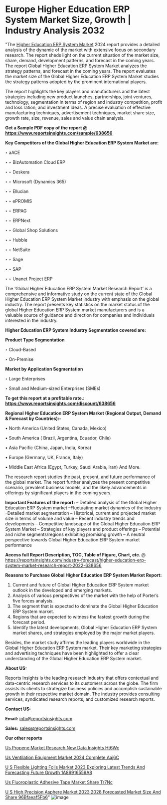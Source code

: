 # Europe Higher Education ERP System Market Size, Growth | Industry Analysis 2032

"The <a href=https://www.reportsinsights.com/sample/638656>Higher Education ERP System Market</a> 2024 report provides a detailed analysis of the dynamic of the market with extensive focus on secondary research. The report sheds light on the current situation of the market size, share, demand, development patterns, and forecast in the coming years. The report Global Higher Education ERP System Market analyzes the strategy patterns, and forecast in the coming years. The report evaluates the market size of the Global Higher Education ERP System Market studies the strategy patterns adopted by the prominent international players.

The report highlights the key players and manufacturers and the latest strategies including new product launches, partnerships, joint ventures, technology, segmentation in terms of region and industry competition, profit and loss ration, and investment ideas. A precise evaluation of effective manufacturing techniques, advertisement techniques, market share size, growth rate, size, revenue, sales and value chain analysis.

<strong>Get a Sample PDF copy of the report @ <a href=https://www.reportsinsights.com/sample/638656 style=color:#0000ff;>https://www.reportsinsights.com/sample/638656</a></strong>

<strong>Key Competitors of the Global Higher Education ERP System Market are:</strong>

‣ aACE

‣ 
‣ BizAutomation Cloud ERP

‣ 
‣ Deskera

‣ 
‣ Microsoft (Dynamics 365)

‣ 
‣ Ellucian

‣ 
‣ ePROMIS

‣ 
‣ ERPAG

‣ 
‣ ERPNext

‣ 
‣ Global Shop Solutions

‣ 
‣ Hubble

‣ 
‣ NetSuite

‣ 
‣ Sage

‣ 
‣ SAP

‣ 
‣ Unanet Project ERP

The ‘Global Higher Education ERP System Market Research Report’ is a comprehensive and informative study on the current state of the Global Higher Education ERP System Market industry with emphasis on the global industry. The report presents key statistics on the market status of the global Higher Education ERP System market manufacturers and is a valuable source of guidance and direction for companies and individuals interested in the industry.

<strong>Higher Education ERP System Industry Segmentation covered are:</strong>

<strong>Product Type Segmentation</strong>

‣    Cloud-Based

‣ On-Premise

<strong>Market by Application Segmentation</strong>

‣   Large Enterprises

‣ Small and Medium-sized Enterprises (SMEs)

<strong>To get this report at a profitable rate.: <a href=https://www.reportsinsights.com/discount/638656 style=color:#0000ff;>https://www.reportsinsights.com/discount/638656</a></strong>

<strong>Regional Higher Education ERP System Market (Regional Output, Demand &amp; Forecast by Countries):-</strong>

• North America (United States, Canada, Mexico)

• South America ( Brazil, Argentina, Ecuador, Chile)

• Asia Pacific (China, Japan, India, Korea)

• Europe (Germany, UK, France, Italy)

• Middle East Africa (Egypt, Turkey, Saudi Arabia, Iran) And More.

The research report studies the past, present, and future performance of the global market. The report further analyzes the present competitive scenario, prevalent business models, and the likely advancements in offerings by significant players in the coming years.

<strong>Important Features of the report:</strong>
– Detailed analysis of the Global Higher Education ERP System market
–Fluctuating market dynamics of the industry
–Detailed market segmentation
– Historical, current and projected market size in terms of volume and value
– Recent industry trends and developments
– Competitive landscape of the Global Higher Education ERP System Market
– Strategies of key players and product offerings
– Potential and niche segments/regions exhibiting promising growth
– A neutral perspective towards Global Higher Education ERP System market performance

<strong>Access full Report Description, TOC, Table of Figure, Chart, etc. </strong>@   <a href=https://reportsinsights.com/industry-forecast/higher-education-erp-system-market-research-report-2022-638656 style=color:#0000ff;>https://reportsinsights.com/industry-forecast/higher-education-erp-system-market-research-report-2022-638656</a>

<strong>Reasons to Purchase Global Higher Education ERP System Market Report:</strong>
1. Current and future of Global Higher Education ERP System market outlook in the developed and emerging markets.
2. Analysis of various perspectives of the market with the help of Porter’s five forces analysis.
3. The segment that is expected to dominate the Global Higher Education ERP System market.
4. Regions that are expected to witness the fastest growth during the forecast period.
5. Identify the latest developments, Global Higher Education ERP System market shares, and strategies employed by the major market players.

Besides, the market study affirms the leading players worldwide in the Global Higher Education ERP System market. Their key marketing strategies and advertising techniques have been highlighted to offer a clear understanding of the Global Higher Education ERP System market.

<strong><strong>About US</strong>:</strong>

Reports Insights is the leading research industry that offers contextual and data-centric research services to its customers across the globe. The firm assists its clients to strategize business policies and accomplish sustainable growth in their respective market domain. The industry provides consulting services, syndicated research reports, and customized research reports.

<strong>Contact US:</strong>

<p class=><b>Email:</b> <a href=mailto:info@reportsinsights.com>info@reportsinsights.com</a></p>
<p class=><b>Sales:</b> <a href=mailto:sales@reportsinsights.com>sales@reportsinsights.com</a></p>

<strong>Our other reports</strong>

<a href=https://www.linkedin.com/pulse/us-propene-market-research-new-data-insights-ht6wc/>Us Propene Market Research New Data Insights Ht6Wc</a>

<a href=https://www.linkedin.com/pulse/us-ventilation-equipment-market-2024-complete-aaj6c/>Us Ventilation Equipment Market 2024 Complete Aaj6C</a>

<a href=https://medium.com/@aanarkumar6/u-s-flexible-lighting-foils-market-2023-exploring-latest-trends-and-forecasting-future-growth-1a89916559a8>U S Flexible Lighting Foils Market 2023 Exploring Latest Trends And Forecasting Future Growth 1A89916559A8</a>

<a href=https://www.linkedin.com/pulse/us-fluoroplastic-adhesive-tape-market-share-tr7nc/>Us Fluoroplastic Adhesive Tape Market Share Tr7Nc</a>

<a href=https://medium.com/@a44223192/u-s-high-precision-asphere-market-2023-2028-forecasted-market-size-and-share-96bfaeaf5fb6>U S High Precision Asphere Market 2023 2028 Forecasted Market Size And Share 96Bfaeaf5Fb6</a>"
![image](https://github.com/ahaan12367/RIMarket24/assets/158471582/891ee537-1f57-456f-af0e-6f279fc4a18c)
